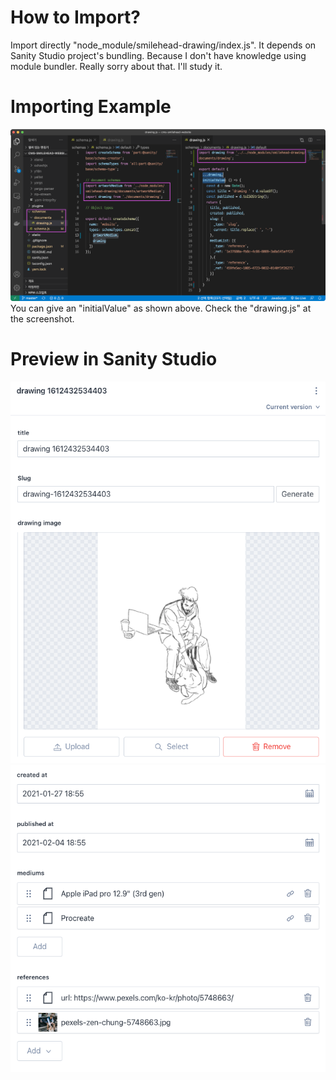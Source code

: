 # How to Import?
Import directly "node_module/smilehead-drawing/index.js".
It depends on Sanity Studio project's bundling.
Because I don't have knowledge using module bundler.
Really sorry about that. I'll study it.

# Importing Example
![preview3](./preview3.png)
You can give an "initialValue" as shown above. Check the "drawing.js" at the screenshot.

# Preview in Sanity Studio
![preview1](./preview1.png)
![preview2](./preview2.png)
